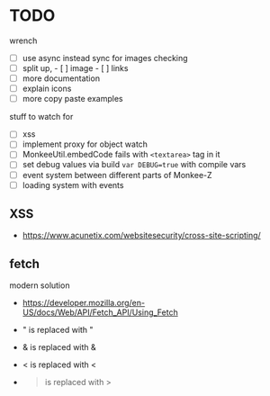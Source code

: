 # TODO

wrench

- [ ] use async instead sync for images checking
- [ ] split up, - [ ] image - [ ] links
- [ ] more documentation
- [ ] explain icons
- [ ] more copy paste examples

stuff to watch for

- [ ] xss
- [ ] implement proxy for object watch
- [ ] MonkeeUtil.embedCode fails with `<textarea>` tag in it
- [ ] set debug values via build `var DEBUG=true` with compile vars
- [ ] event system between different parts of Monkee-Z
- [ ] loading system with events

## XSS

- https://www.acunetix.com/websitesecurity/cross-site-scripting/

## fetch

modern solution

- https://developer.mozilla.org/en-US/docs/Web/API/Fetch_API/Using_Fetch

- " is replaced with &quot;
- & is replaced with &amp;
- < is replaced with &lt;
- > is replaced with &gt;

